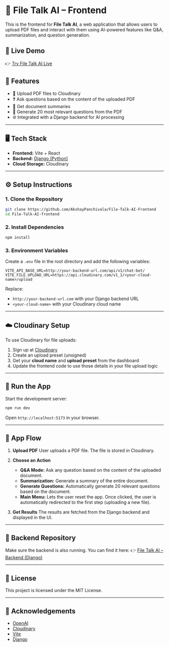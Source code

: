
# 📄 File Talk AI – Frontend

This is the frontend for **File Talk AI**, a web application that allows users to upload PDF files and interact with them using AI-powered features like Q&A, summarization, and question generation.

## 🔗 Live Demo

👉 [Try File Talk AI Live](https://file-talk-ai-frontend.onrender.com)

## 🚀 Features

- 📁 Upload PDF files to Cloudinary
- ❓ Ask questions based on the content of the uploaded PDF
- 📝 Get document summaries
- 🧠 Generate 20 most relevant questions from the PDF
- 🌐 Integrated with a Django backend for AI processing

---

## 🖥️ Tech Stack

- **Frontend:** Vite + React
- **Backend:** [Django (Python)](https://github.com/AkshayPanchivala/File-Talk-AI-Backend)
- **Cloud Storage:** Cloudinary

---

## ⚙️ Setup Instructions

### 1. Clone the Repository

```bash
git clone https://github.com/AkshayPanchivala/File-Talk-AI-Frontend
cd File-Talk-AI-frontend
````

### 2. Install Dependencies

```bash
npm install
```

### 3. Environment Variables

Create a `.env` file in the root directory and add the following variables:

```env
VITE_API_BASE_URL=http://your-backend-url.com/api/v1/chat-bot/
VITE_FILE_UPLOAD_URL=https://api.cloudinary.com/v1_1/<your-cloud-name>/upload
```

Replace:

* `http://your-backend-url.com` with your Django backend URL
* `<your-cloud-name>` with your Cloudinary cloud name

---

## ☁️ Cloudinary Setup

To use Cloudinary for file uploads:

1. Sign up at [Cloudinary](https://cloudinary.com/)
2. Create an upload preset (unsigned)
3. Get your **cloud name** and **upload preset** from the dashboard
4. Update the frontend code to use those details in your file upload logic

---

## 🧪 Run the App

Start the development server:

```bash
npm run dev
```

Open `http://localhost:5173` in your browser.

---

## 🧠 App Flow

1. **Upload PDF**
   User uploads a PDF file. The file is stored in Cloudinary.

2. **Choose an Action**

   * **Q\&A Mode:** Ask any question based on the content of the uploaded document.
   * **Summarization:** Generate a summary of the entire document.
   * **Generate Questions:** Automatically generate 20 relevant questions based on the document.
   * **Main Menu:** Lets the user reset the app. Once clicked, the user is automatically redirected to the first step (uploading a new file).


3. **Get Results**
   The results are fetched from the Django backend and displayed in the UI.

---

## 🔗 Backend Repository

Make sure the backend is also running. You can find it here:
👉 [File Talk AI – Backend (Django)]([https://github.com/AkshayPanchivala/File-Talk-AI-be](https://github.com/AkshayPanchivala/File-Talk-AI-Backend))

---

## 📃 License

This project is licensed under the MIT License.

---

## 🙌 Acknowledgements

* [OpenAI](https://groq.com/)
* [Cloudinary](https://cloudinary.com/)
* [Vite](https://vitejs.dev/)
* [Django](https://www.djangoproject.com/)
